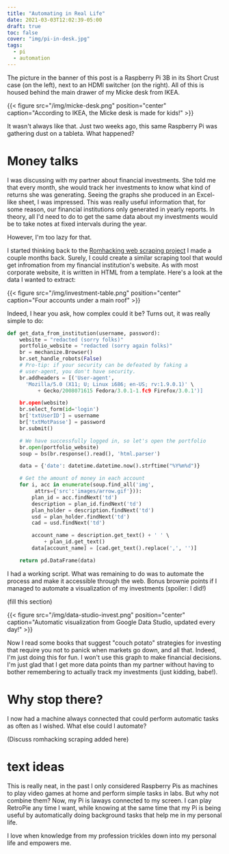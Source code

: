 ```yaml
---
title: "Automating in Real Life"
date: 2021-03-03T12:02:39-05:00
draft: true
toc: false
cover: "img/pi-in-desk.jpg"
tags:
  - pi
  - automation
---
```


The picture in the banner of this post is a Raspberry Pi 3B in its Short Crust case (on the left), next to an
HDMI switcher (on the right). All of this is housed behind the main drawer of my Micke desk from IKEA.

{{< figure src="/img/micke-desk.png" position="center" caption="According to IKEA, the Micke desk is  made for kids!" >}}

It wasn't always like that. Just two weeks ago, this same Raspberry Pi was gathering dust on a tableta. What
happened?

# Money talks

I was discussing with my partner about financial investments. She told me that every month, she would track
her investments to know what kind of returns she was generating. Seeing the graphs she produced in an
Excel-like sheet, I was impressed. This was really useful information that, for some reason, our financial
institutions only generated in yearly reports. In theory, all I'd need to do to get the same data about my
investments would be to take notes at fixed intervals during the year.

However, I'm too lazy for that.

I started thinking back to the [Romhacking web scraping
project](https://felixleger.com/posts/2021/01/web-scraping-for-preservation/) I made a couple months back.
Surely, I could create a similar scraping tool that would get infromation from my financial institution's
website. As with most corporate website, it is written in HTML from a template. Here's a look at the data I
wanted to extract:

{{< figure src="/img/investment-table.png" position="center" caption="Four accounts under a main roof" >}}

Indeed, I hear you ask, how complex could it be? Turns out, it was really simple to do:

```python
def get_data_from_institution(username, password):
    website = "redacted (sorry folks)"
    portfolio_website = "redacted (sorry again folks)"
    br = mechanize.Browser()
    br.set_handle_robots(False)
    # Pro-tip: if your security can be defeated by faking a
    # user-agent, you don't have security.
    br.addheaders = [('User-agent',
      'Mozilla/5.0 (X11; U; Linux i686; en-US; rv:1.9.0.1)' \
          + Gecko/2008071615 Fedora/3.0.1-1.fc9 Firefox/3.0.1')]

    br.open(website)
    br.select_form(id='login')
    br['txtUserID'] = username
    br['txtMotPasse'] = password
    br.submit()

    # We have successfully logged in, so let's open the portfolio
    br.open(portfolio_website)
    soup = bs(br.response().read(), 'html.parser')

    data = {'date': datetime.datetime.now().strftime("%Y%m%d")}

    # Get the amount of money in each account
    for i, acc in enumerate(soup.find_all('img',
         attrs={'src':'images/arrow.gif'})):
        plan_id = acc.findNext('td')
        description = plan_id.findNext('td')
        plan_holder = description.findNext('td')
        usd = plan_holder.findNext('td')
        cad = usd.findNext('td')

        account_name = description.get_text() + ' ' \
            + plan_id.get_text()
        data[account_name] = [cad.get_text().replace(',', '')]

    return pd.DataFrame(data)
```

I had a working script. What was remaining to do was to automate the process and make it accessible through
the web. Bonus brownie points if I managed to automate a visualization of my investments (spoiler: I did!)

(fill this section)

{{< figure src="/img/data-studio-invest.png" position="center" caption="Automatic visualization from Google Data Studio, updated every day!" >}}

Now I read some books that suggest "couch potato" strategies for investing that require you not to panick
when markets go down, and all that. Indeed, I'm just doing this for fun. I won't use this graph to make
financial decisions. I'm just glad that I get more data points than my partner without having to bother remembering to
actually track my investments (just kidding, babe!).

# Why stop there?

I now had a machine always connected that could perform automatic tasks as often as I wished. What else could
I automate?

(Discuss romhacking scraping added here)

# text ideas

This is really neat, in the past I only considered Raspberry Pis as machines to play video games at home and
perform simple tasks in labs. But why not combine them? Now, my Pi is laways connected to my screen. I can
play RetroPie any time I want, while knowing at the same time that my Pi is being useful by automatically
doing background tasks that help me in my personal life.

I love when knowledge from my profession trickles down into my personal life and empowers me.
